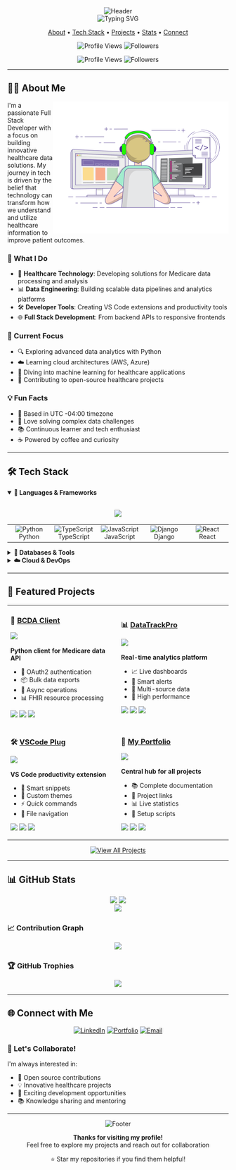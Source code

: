 <!-- Profile Header -->
<div align="center">
  <img src="https://capsule-render.vercel.app/api?type=waving&color=gradient&customColorList=87CEEB,00BFFF,1E90FF&height=200&section=header&text=Carlos%20Pacheco&fontSize=80&fontAlignY=35&animation=twinkling&fontColor=ffffff&desc=Talented%20Data%20Engineer%20%7C%20Data%20Architecture%20•%20Cloud%20Platforms%20•%20ETL%20Modernization&descAlignY=55&descSize=18" alt="Header" />
</div>

<!-- Animated Introduction -->
<div align="center">
  <img src="https://readme-typing-svg.herokuapp.com?font=Fira+Code&pause=1000&color=1E90FF&center=true&vCenter=true&width=800&lines=Welcome+to+my+GitHub+Profile!;Building+Scalable+Data+Architecture;Cloud+Platforms+and+Big+Data+Solutions;ETL+Modernization+and+Technology+Integration" alt="Typing SVG" />
</div>

<!-- Quick Links -->
<p align="center">
  <a href="#about-me">About</a> •
  <a href="#tech-stack">Tech Stack</a> •
  <a href="#featured-projects">Projects</a> •
  <a href="#github-stats">Stats</a> •
  <a href="#connect">Connect</a>
</p>

<!-- Visitor Counter -->
<p align="center">
  <img src="https://komarev.com/ghpvc/?username=pachecocarlos27&label=Profile%20Views&color=00BFFF&style=for-the-badge" alt="Profile Views" />
  <img src="https://img.shields.io/github/followers/pachecocarlos27?label=Followers&style=for-the-badge&color=1E90FF" alt="Followers">
</p>

<!-- Visitor Counter -->
<p align="center">
  <img src="https://komarev.com/ghpvc/?username=pachecocarlos27&label=Profile%20Views&color=2E9FFF&style=for-the-badge" alt="Profile Views" />
  <img src="https://img.shields.io/github/followers/pachecocarlos27?label=Followers&style=for-the-badge&color=5B6EFF" alt="Followers">
</p>

---

## 👨‍💻 About Me

<img align="right" alt="Coding" width="400" src="https://raw.githubusercontent.com/devSouvik/devSouvik/master/gif3.gif">

I'm a passionate Full Stack Developer with a focus on building innovative healthcare data solutions. My journey in tech is driven by the belief that technology can transform how we understand and utilize healthcare information to improve patient outcomes.

### 🎯 What I Do

- 🏥 **Healthcare Technology**: Developing solutions for Medicare data processing and analysis
- 📊 **Data Engineering**: Building scalable data pipelines and analytics platforms
- 🛠️ **Developer Tools**: Creating VS Code extensions and productivity tools
- 🌐 **Full Stack Development**: From backend APIs to responsive frontends

### 🌱 Current Focus

- 🔍 Exploring advanced data analytics with Python
- ☁️ Learning cloud architectures (AWS, Azure)
- 🤖 Diving into machine learning for healthcare applications
- 🚀 Contributing to open-source healthcare projects

### 💡 Fun Facts

- 📍 Based in UTC -04:00 timezone
- 🎯 Love solving complex data challenges
- 📚 Continuous learner and tech enthusiast
- ☕ Powered by coffee and curiosity

---

## 🛠️ Tech Stack

<details open>
<summary><b>🔧 Languages & Frameworks</b></summary>
<br>

<p align="center">
  <img src="https://skillicons.dev/icons?i=python,typescript,javascript,django,react,nodejs,fastapi&theme=dark" />
</p>

<table align="center">
<tr>
<td align="center" width="96">
  <img src="https://techstack-generator.vercel.app/python-icon.svg" alt="Python" width="65" height="65" />
  <br>Python
</td>
<td align="center" width="96">
  <img src="https://techstack-generator.vercel.app/ts-icon.svg" alt="TypeScript" width="65" height="65" />
  <br>TypeScript
</td>
<td align="center" width="96">
  <img src="https://techstack-generator.vercel.app/js-icon.svg" alt="JavaScript" width="65" height="65" />
  <br>JavaScript
</td>
<td align="center" width="96">
  <img src="https://techstack-generator.vercel.app/django-icon.svg" alt="Django" width="65" height="65" />
  <br>Django
</td>
<td align="center" width="96">
  <img src="https://techstack-generator.vercel.app/react-icon.svg" alt="React" width="65" height="65" />
  <br>React
</td>
</tr>
</table>
</details>

<details>
<summary><b>💾 Databases & Tools</b></summary>
<br>

<p align="center">
  <img src="https://skillicons.dev/icons?i=postgresql,mongodb,redis,docker,git,vscode,linux&theme=dark" />
</p>
</details>

<details>
<summary><b>☁️ Cloud & DevOps</b></summary>
<br>

<p align="center">
  <img src="https://skillicons.dev/icons?i=aws,azure,githubactions,nginx,kubernetes&theme=dark" />
</p>
</details>

---

## 🚀 Featured Projects

<table>
<tr>
<td width="50%">

### 🏥 [BCDA Client](https://github.com/pachecocarlos27/bcda-client)
<a href="https://github.com/pachecocarlos27/bcda-client">
  <img src="https://github-readme-stats.vercel.app/api/pin/?username=pachecocarlos27&repo=bcda-client&theme=tokyonight&hide_border=true" />
</a>

**Python client for Medicare data API**
- 🔐 OAuth2 authentication
- 📦 Bulk data exports
- 🚀 Async operations
- 📊 FHIR resource processing

<p>
  <img src="https://img.shields.io/badge/Python-3776AB?style=flat&logo=python&logoColor=white" />
  <img src="https://img.shields.io/badge/Healthcare-FF6B6B?style=flat" />
  <img src="https://img.shields.io/badge/API-4FC08D?style=flat" />
</p>

</td>
<td width="50%">

### 📊 [DataTrackPro](https://github.com/pachecocarlos27/DataTrackPro)
<a href="https://github.com/pachecocarlos27/DataTrackPro">
  <img src="https://github-readme-stats.vercel.app/api/pin/?username=pachecocarlos27&repo=DataTrackPro&theme=tokyonight&hide_border=true" />
</a>

**Real-time analytics platform**
- 📈 Live dashboards
- 🔔 Smart alerts
- 📁 Multi-source data
- 🚀 High performance

<p>
  <img src="https://img.shields.io/badge/Python-3776AB?style=flat&logo=python&logoColor=white" />
  <img src="https://img.shields.io/badge/Django-092E20?style=flat&logo=django&logoColor=white" />
  <img src="https://img.shields.io/badge/PostgreSQL-4169E1?style=flat&logo=postgresql&logoColor=white" />
</p>

</td>
</tr>
<tr>
<td width="50%">

### 🛠️ [VSCode Plug](https://github.com/pachecocarlos27/vscode_plug)
<a href="https://github.com/pachecocarlos27/vscode_plug">
  <img src="https://github-readme-stats.vercel.app/api/pin/?username=pachecocarlos27&repo=vscode_plug&theme=tokyonight&hide_border=true" />
</a>

**VS Code productivity extension**
- 🚀 Smart snippets
- 🎨 Custom themes
- ⚡ Quick commands
- 📁 File navigation

<p>
  <img src="https://img.shields.io/badge/TypeScript-007ACC?style=flat&logo=typescript&logoColor=white" />
  <img src="https://img.shields.io/badge/VS%20Code-007ACC?style=flat&logo=visual-studio-code&logoColor=white" />
  <img src="https://img.shields.io/badge/Node.js-339933?style=flat&logo=node.js&logoColor=white" />
</p>

</td>
<td width="50%">

### 🎯 [My Portfolio](https://github.com/pachecocarlos27/my-portfolio)
<a href="https://github.com/pachecocarlos27/my-portfolio">
  <img src="https://github-readme-stats.vercel.app/api/pin/?username=pachecocarlos27&repo=my-portfolio&theme=tokyonight&hide_border=true" />
</a>

**Central hub for all projects**
- 📚 Complete documentation
- 🔗 Project links
- 📊 Live statistics
- 🚀 Setup scripts

<p>
  <img src="https://img.shields.io/badge/Markdown-000000?style=flat&logo=markdown&logoColor=white" />
  <img src="https://img.shields.io/badge/Documentation-2E9FFF?style=flat" />
  <img src="https://img.shields.io/badge/Portfolio-FF6B6B?style=flat" />
</p>

</td>
</tr>
</table>

<p align="center">
  <a href="https://github.com/pachecocarlos27?tab=repositories">
    <img src="https://img.shields.io/badge/View%20All%20Projects-2E9FFF?style=for-the-badge&logo=github&logoColor=white" alt="View All Projects" />
  </a>
</p>

---

## 📊 GitHub Stats

<div align="center">
  <img height="180em" src="https://github-readme-stats.vercel.app/api?username=pachecocarlos27&show_icons=true&theme=tokyonight&include_all_commits=true&count_private=true&hide_border=true"/>
  <img height="180em" src="https://github-readme-stats.vercel.app/api/top-langs/?username=pachecocarlos27&layout=compact&langs_count=8&theme=tokyonight&hide_border=true"/>
</div>

<div align="center">
  <img src="https://github-readme-streak-stats.herokuapp.com/?user=pachecocarlos27&theme=tokyonight&hide_border=true" />
</div>

### 📈 Contribution Graph

<div align="center">
  <img src="https://github-readme-activity-graph.vercel.app/graph?username=pachecocarlos27&theme=tokyo-night&hide_border=true&area=true" />
</div>

### 🏆 GitHub Trophies

<div align="center">
  <img src="https://github-profile-trophy.vercel.app/?username=pachecocarlos27&theme=tokyonight&no-frame=true&row=1&column=7" />
</div>

---

## 🌐 Connect with Me

<div align="center">
  
[![LinkedIn](https://img.shields.io/badge/LinkedIn-Carlos%20Pacheco-0077B5?style=for-the-badge&logo=linkedin&logoColor=white)](https://www.linkedin.com/in/pachecocarlos1988)
[![Portfolio](https://img.shields.io/badge/Portfolio-myonlineprofile.site-4285F4?style=for-the-badge&logo=google-chrome&logoColor=white)](http://myonlineprofile.site)
[![Email](https://img.shields.io/badge/Email-Contact%20Me-D14836?style=for-the-badge&logo=gmail&logoColor=white)](mailto:pachecocarlos2017@icloud.com)

</div>

### 💬 Let's Collaborate!

I'm always interested in:
- 🤝 Open source contributions
- 💡 Innovative healthcare projects
- 🚀 Exciting development opportunities
- 📚 Knowledge sharing and mentoring

---

<div align="center">
  <img src="https://capsule-render.vercel.app/api?type=waving&color=gradient&customColorList=2E9FFF,5B6EFF,8B7FFF&height=100&section=footer&animation=twinkling" alt="Footer" />
  
  <p>
    <strong>Thanks for visiting my profile!</strong><br>
    Feel free to explore my projects and reach out for collaboration
  </p>
  
  ⭐ Star my repositories if you find them helpful!
</div>

